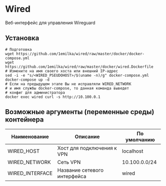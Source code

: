 # Wired
Веб-интерфейс для управления Wireguard
## Установка
```shell
# Подготовка
wget https://github.com/1emilka/wired/raw/master/docker/docker-compose.yml
wget https://github.com/1emilka/wired/raw/master/docker/wired.Dockerfile
# Измените на имя своего хоста или внешний IP-адрес
sed -i -e "s/<WIRED_PSEUDOHOST>/$(uname -n)/g" docker-compose.yml
docker-compose up -d
# Если на предыдущем этапе Вы не исправляли WIRED_NETWORK
# и имя службы docker-compose, то данная команда выведет
# конфиг для администратора
docker exec wired curl -s http://10.100.0.1
```
## Возможные аргументы (переменные среды) контейнера
Наименование | Описание | По умолчанию
--- | --- | ---
WIRED_HOST | Хост для подключения к VPN | localhost
WIRED_NETWORK | Сеть VPN | 10.100.0.0/24
WIRED_INTERFACE | Название сетевого интерфейса | wired